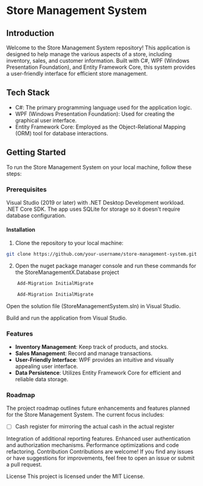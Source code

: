 ﻿# Store Management System

## Introduction

Welcome to the Store Management System repository! This application is designed to help manage the various aspects of a store, including inventory, sales, and customer information. Built with C#, WPF (Windows Presentation Foundation), and Entity Framework Core, this system provides a user-friendly interface for efficient store management.

## Tech Stack

-   C#: The primary programming language used for the application logic.
-   WPF (Windows Presentation Foundation): Used for creating the graphical user interface.
-   Entity Framework Core: Employed as the Object-Relational Mapping (ORM) tool for database interactions.

## Getting Started

To run the Store Management System on your local machine, follow these steps:

### Prerequisites

Visual Studio (2019 or later) with .NET Desktop Development workload.
.NET Core SDK.
The app uses SQLite for storage so it doesn't require database configuration.

#### Installation

1. Clone the repository to your local machine:

```bash
git clone https://github.com/your-username/store-management-system.git
```

2. Open the nuget package manager console and run these commands for the StoreManagementX.Database project

```powershell
    Add-Migration InitialMigrate
```

```powershell
    Add-Migration InitialMigrate
```

Open the solution file (StoreManagementSystem.sln) in Visual Studio.

Build and run the application from Visual Studio.

### Features

-   **Inventory Management**: Keep track of products, and stocks.
-   **Sales Management**: Record and manage transactions.
-   **User-Friendly Interface**: WPF provides an intuitive and visually appealing user interface.
-   **Data Persistence**: Utilizes Entity Framework Core for efficient and reliable data storage.

### Roadmap

The project roadmap outlines future enhancements and features planned for the Store Management System. The current focus includes:

- [ ] Cash register for mirroring the actual cash in the actual register

Integration of additional reporting features.
Enhanced user authentication and authorization mechanisms.
Performance optimizations and code refactoring.
Contribution
Contributions are welcome! If you find any issues or have suggestions for improvements, feel free to open an issue or submit a pull request.

License
This project is licensed under the MIT License.

